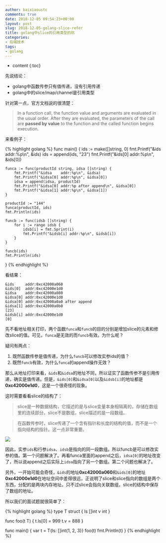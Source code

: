 ```yaml
---
author: baixiaoustc
comments: true
date: 2018-12-05 09:54:23+00:00
layout: post
slug: 2018-12-05-golang-slice-refer
title: golang中slice的引用类型的坑
categories:
- 后端技术
tags:
- golang
---
```


* content 
{:toc}


先说结论：

* golang中函数传参只有值传递，没有引用传递
* golang中的slice/map/channel是引用类型

针对第一点，官方文档说的很清楚：

> In a function call, the function value and arguments are evaluated in the usual order. After they are evaluated, the parameters of the call are **passed by value** to the function and the called function begins execution. 

来看例子：

{% highlight golang %}
func main() {
	ids := make([]string, 0)
	fmt.Printf("&ids     addr:%p\n", &ids)
	ids = append(ids, "23")
	fmt.Printf("&ids[0]  addr:%p\n", &ids[0])
	
	funca := func(productId string, idsa []string) {
		fmt.Printf("&idsa    addr:%p\n", &idsa)
		fmt.Printf("&idsa[0] addr:%p\n", &idsa[0])
		idsa = append(idsa, productId)
		fmt.Printf("&idsa[0] addr:%p after append\n", &idsa[0])
		fmt.Printf("&idsa[1] addr:%p\n", &idsa[1])
	}
	
	productId := "144"
	funca(productId, ids)
	fmt.Println(ids)
	
	funcb := func(idsb []string) {
		for i := range idsb {
			idsb[i] = fmt.Sprint(i)
			fmt.Printf("&idsb[i] addr:%p\n", &idsb[i])
		}
	}
	
	funcb(ids)
	fmt.Println(ids)
}
{% endhighlight %}

看结果：

	&ids     addr:0xc42000a060
	&ids[0]  addr:0xc42000e1d0
	&idsa    addr:0xc42000a080
	&idsa[0] addr:0xc42000e1d0
	&idsa[0] addr:0xc42000a0a0 after append
	&idsa[1] addr:0xc42000a0b0
	[23]
	&idsb[i] addr:0xc42000e1d0
	[0]

先不看地址相关打印，两个函数`funca`和`funcb`的目的分别是增加slice的元素和修改slice的值。可见，`funca`是无效的而`funcb`有效。为什么呢？

疑问有两点：

1. 既然函数传参是值传递，为什么`funcb`可以修改实参ids的值？
2. 既然`funcb`有效，为什么`funca`的append操作无效？

那么从地址打印来看，`&ids`和`&idsa`的地址不同，所以证实了函数传参不是引用传递，确实是值传递。但是，`&ids[0]`和`&idsa[0]`以及`&idsb[i]`的地址都是**0xc42000e1d0**，这是一个很奇怪的现象。

这时需要看看slice的结构了：

> slice是一种数据结构，它描述的是与slice变量本身相隔离的，存储在数组里的连续部分。slice不是数组，slice描述的是一段数组。 

> 在函数传参时，slice传递了一个含有指针和长度的结构的值，而不是一个指向结构的指针。这一点非常重要。

![](https://baixiao-1309470472.cos.ap-chengdu.myqcloud.com/image/UZRnAnz.png)

因此，实参`ids`和行参`idsa`、`idsb`是指向的同一段数组。所以funcb是可以修改实参的值。第一个问题解决了。再看funca里面的append之后，`idsa[0]`的地址改变了，所以说append之后实际上`idsa`指向了另一个数组。第二个问题也解决了。

另外，一开始可能会奇怪，`&ids`的地址**0xc42000a060**和`&ids[0]`的地址**0xc42000e1d0**在地址空间中差得很远，正说明了slice和slice指向的数组是两个东西，分配的是两块内存地址。只不过slice会指向关联数组，slice的结构中保存了数组的地址。

所以我们的面试题就很简单了：

{% highlight golang %}
type T struct {
	ls []int
	v  int
}
	
func foo(t T) {
	t.ls[0] = 999
	t.v = 888
}
	
func main() {
	var t = T{ls: []int{1, 2, 3}}
	foo(t)
	fmt.Println(t)
}
{% endhighlight %}
